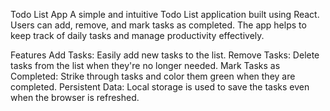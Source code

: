 Todo List App
A simple and intuitive Todo List application built using React. Users can add, remove, and mark tasks as completed. The app helps to keep track of daily tasks and manage productivity effectively.

Features
Add Tasks: Easily add new tasks to the list.
Remove Tasks: Delete tasks from the list when they're no longer needed.
Mark Tasks as Completed: Strike through tasks and color them green when they are completed.
Persistent Data: Local storage is used to save the tasks even when the browser is refreshed.
